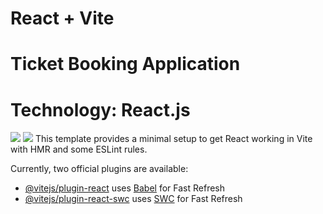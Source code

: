 # React + Vite
<h1>Ticket Booking Application</h1>
<h1>Technology: React.js</h2>
<img src="https://cdn-images-1.medium.com/max/800/1*zoOvsy9EAmIHiKcKC8Owbw.png"/>
<img src="https://cdn-images-1.medium.com/max/800/1*iOAmI2Lhfj7vqrDOEnYzHQ.png"/>
This template provides a minimal setup to get React working in Vite with HMR and some ESLint rules.

Currently, two official plugins are available:

- [@vitejs/plugin-react](https://github.com/vitejs/vite-plugin-react/blob/main/packages/plugin-react/README.md) uses [Babel](https://babeljs.io/) for Fast Refresh
- [@vitejs/plugin-react-swc](https://github.com/vitejs/vite-plugin-react-swc) uses [SWC](https://swc.rs/) for Fast Refresh
